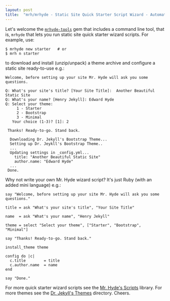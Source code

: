 ```yaml
---
layout: post
title:  "mrh/mrhyde - Static Site Quick Starter Script Wizard - Automate, Automate, Automate - New Jekyll Command Line Tool"
---
```


Let's welcome the [`mrhyde-tools`](https://github.com/mrhydescripts/mrhyde) gem that includes 
a command line tool, that is, `mrhyde`
that lets you run static site quick starter wizard scripts. For example, use:

~~~
$ mrhyde new starter   # or
$ mrh n starter
~~~

to download and install (unzip/unpack) a theme archive and configure a static site ready-to-use e.g.:

~~~
Welcome, before setting up your site Mr. Hyde will ask you some questions. 

Q: What's your site's title? [Your Site Title]:  Another Beautiful Static Site 
Q: What's your name? [Henry Jekyll]: Edward Hyde 
Q: Select your theme: 
     1 - Starter 
     2 - Bootstrap 
     3 - Minimal 
   Your choice (1-3)? [1]: 2 
 
 Thanks! Ready-to-go. Stand back. 
 
  Downloading Dr. Jekyll's Bootstrap Theme... 
  Setting up Dr. Jeykll's Bootstrap Theme.. 
  ... 
  Updating settings in _config.yml... 
    title: "Another Beautiful Static Site" 
    author.name: "Edward Hyde" 
  ... 
 Done. 
~~~

Why not write your own Mr. Hyde wizard script? It's just Ruby (with an added 
mini language) e.g.: 

~~~
say "Welcome, before setting up your site Mr. Hyde will ask you some questions." 

title = ask "What's your site's title", "Your Site Title" 

name  = ask "What's your name", "Henry Jekyll" 

theme = select "Select your theme", ["Starter", "Bootstrap", "Minimal"] 

say "Thanks! Ready-to-go. Stand back." 

install_theme theme 

config do |c| 
  c.title        = title 
  c.author.name  = name 
end 

say "Done." 
~~~

For more quick starter wizard scripts see the [Mr. Hyde's Scripts](https://github.com/mrhydescripts/scripts) library. 
For more themes see the [Dr. Jekyll's Themes](http://drjekyllthemes.github.io) directory. Cheers.

